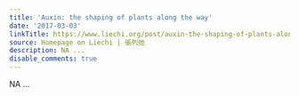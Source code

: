 ```yaml
---
title: 'Auxin: the shaping of plants along the way'
date: '2017-03-03'
linkTitle: https://www.liechi.org/post/auxin-the-shaping-of-plants-along-the-way/
source: Homepage on Liechi | 張列弛
description: NA ...
disable_comments: true
---
```

NA ...